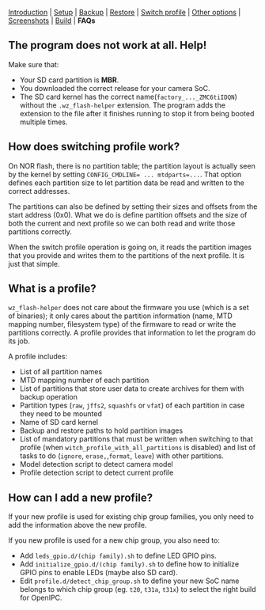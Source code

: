[Introduction](README.md) | [Setup](README_setup.md) | [Backup](README_backup.md) | [Restore](README_restore.md) | [Switch profile](README_switch_profile.md) | [Other options](README_other_options.md) | [Screenshots](README_screenshots.md) | [Build](README_build.md) | **FAQs**



## The program does not work at all. Help!

Make sure that:
- Your SD card partition is **MBR**.
- You downloaded the correct release for your camera SoC.
- The SD card kernel has the correct name(`factory_..._ZMC6tiIDQN`) without the `.wz_flash-helper` extension. The program adds the extension to the file after it finishes running to stop it from being booted multiple times.

## How does switching profile work?

On NOR flash, there is no partition table; the partition layout is actually seen by the kernel by setting `CONFIG_CMDLINE= ... mtdparts=...`. That option defines each partition size to let partition data be read and written to the correct addresses.

The partitions can also be defined by setting their sizes and offsets from the start address (0x0). What we do is define partition offsets and the size of both the current and next profile so we can both read and write those partitions correctly.

When the switch profile operation is going on, it reads the partition images that you provide and writes them to the partitions of the next profile. It is just that simple.

## What is a profile?

`wz_flash-helper` does not care about the firmware you use (which is a set of binaries); it only cares about the partition information (name, MTD mapping number, filesystem type) of the firmware to read or write the partitions correctly. A profile provides that information to let the program do its job.

A profile includes:
- List of all partition names
- MTD mapping number of each partition
- List of partitions that store user data to create archives for them with backup operation
- Partition types (`raw`, `jffs2`, `squashfs` or `vfat`) of each partition in case they need to be mounted
- Name of SD card kernel
- Backup and restore paths to hold partition images
- List of mandatory partitions that must be written when switching to that profile (when `witch_profile_with_all_partitions` is disabled) and list of tasks to do (`ignore`, `erase,`,`format`, `leave`) with other partitions.
- Model detection script to detect camera model
- Profile detection script to detect current profile

## How can I add a new profile?

If your new profile is used for existing chip group families, you only need to add the information above the new profile.

If you new profile is used for a new chip group, you also need to:
- Add `leds_gpio.d/(chip family).sh` to define LED GPIO pins.
- Add `initialize_gpio.d/(chip family).sh` to define how to initialize GPIO pins to enable LEDs (maybe also SD card).
- Edit `profile.d/detect_chip_group.sh` to define your new SoC name belongs to which chip group (eg. `t20`, `t31a`, `t31x`) to select the right build for OpenIPC.
